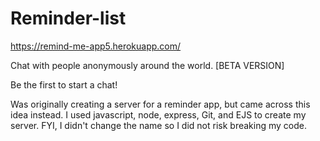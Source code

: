 # Reminder-list
https://remind-me-app5.herokuapp.com/

Chat with people anonymously around the world. [BETA VERSION] 

Be the first to start a chat!



Was originally creating a server for a reminder app, but came across this idea instead.  I used javascript, node, express, Git, and  EJS to create my server. FYI, I didn't change the name so I did not risk breaking my code.
